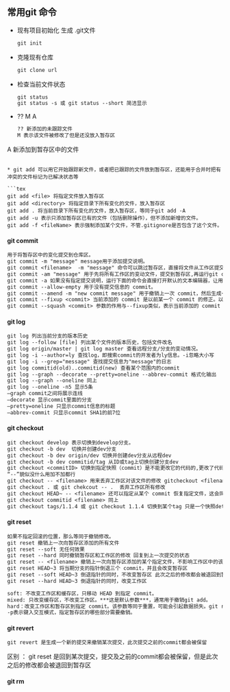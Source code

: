 ## 常用git 命令

* 现有项目初始化 生成 .git文件

  ```tex
  git init
  ```

* 克隆现有仓库

  ```tex
  git clone url
  ```
  
* 检查当前文件状态
  
  ```tex
  git status
  git status -s 或 git status --short 简洁显示
  ```
  
* ??  M A
  
  ```tex
  ?? 新添加的未跟踪文件
  M 表示该文件被修改了但是还没放入暂存区
A 新添加到暂存区中的文件
  ```
  
* git add 可以用它开始跟踪新文件，或者把已跟踪的文件放到暂存区，还能用于合并时把有冲突的文件标记为已解决状态等

  ```tex
  git add <file> 将指定文件放入暂存区
  git add <directory> 将指定目录下所有变化的文件，放入暂存区
git add . 将当前目录下所有变化的文件，放入暂存区，等同于git add -A
  git add -u 表示只添加暂存区已有的文件（包括删除操作），但不添加新增的文件。
  git add -f <fileName> 表示强制添加某个文件，不管.gitignore是否包含了这个文件。
  ```
  

#### git commit 

```tex
用于将暂存区中的变化提交到仓库区。
git commit -m "message" message用于添加提交说明。
git commit <filename>  -m "message" 命令可以跳过暂存区，直接将文件从工作区提交到仓库区。先添加到暂存区，然后再将暂存区提交到仓库区。
git commit -am "message" 用于先将所有工作区的变动文件，提交到暂存区,再运行git commit
git commit -a 如果没有指定提交说明，运行下面的命令会直接打开默认的文本编辑器，让用户撰写提交说明。
git commit --allow-empty 用于没有提交信息的 commit。
git commit --amend -m "new commit message" 用于撤销上一次 commit，然后生成一个新的 commit。
git commit --fixup <commit> 当前添加的 commit 是以前某一个 commit 的修正。以后执行互动式的git rebase的时候，这两个 commit 将会合并成一个。
git commit --squash <commit> 参数的作用与--fixup类似，表示当前添加的 commit 应该与以前某一个 commit 合并成一个，以后执行互动式的git rebase的时候，这两个 commit 将会合并成一个。
```

#### git log

```tex
git log 列出当前分支的版本历史
git log --follow [file] 列出某个文件的版本历史，包括文件改名
git log origin/master | git log master 查看远程分支/分支的变动情况。
git log -i --author=ly 查找log，即搜索commit的开发者为ly信息。-i忽略大小写
git log -i --grep="message" 查找提交信息为"message"的日志
git log commitid(old)..commitid(new) 查看某个范围内的commit
git log --graph --decorate --pretty=oneline --abbrev-commit 格式化输出
git log --graph --oneline 同上
git log --oneline -n5 显示5条
—graph commit之间将展示连线
—decorate 显示commit里面的分支
—pretty=oneline 只显示commit信息的标题
—abbrev-commit 只显示commit SHA1的前7位
```

#### git checkout 

```tex
git checkout develop 表示切换到develop分支。
git checkout -b dev  切换并创建dev分支
git checkout -b dev origin/dev 切换并创建dev分支从远程dev
git checkout -b dev commitid/tag 从ID或tag上切换创建分支dev
git checkout <commitID> 切换到指定快照（commit）是不能更改它的代码的,更改了代码也不会在其他分支上体现，
“--”貌似没什么用加不加都行
git checkout -- <filename> 用来丢弃工作区对该文件的修改 gitcheckout <filename>也可以
git checkout . 或 git chekcout -- .  丢弃工作区所有修改
git checkout HEAD~ -- <filename> 还可以指定从某个 commit 恢复指定文件，这会同时改变暂存区和工作区
git checkout commitid <filename> 同上 
git checkout tags/1.1.4 或 git checkout 1.1.4 切换到某个tag 只是一个快照detached HEAD状态
```

#### git reset

```tex
如果不指定回滚的位置，那么等同于撤销修改。
git reset 撤销上一次向暂存区添加的所有文件
git reset --soft 无任何效果
git reset --hard 同时撤销暂存区和工作区的修改 回复到上一次提交的状态
git reset -- <filename> 撤销上一次向暂存区添加的某个指定文件，不影响工作区中的该文件
git reset HEAD~3 将当期分支的指针倒退三个 commit，并且会改变暂存区
git reset --soft HEAD~3 倒退指针的同时，不改变暂存区 此次之后的修改都会被退回到暂存区
git reset --hard HEAD~3 倒退指针的同时，改变工作区

soft: 不改变工作区和缓存区，只移动 HEAD 到指定 commit。
mixed: 只改变缓存区，不改变工作区。***这是默认参数***，通常用于撤销git add。
hard：改变工作区和暂存区到指定 commit。该参数等同于重置，可能会引起数据损失。git reset --hard等同于git reset --hard HEAD。
-p表示键入交互模式，指定暂存区的哪些部分需要撤销。
```

#### git revert

``````tex
git revert 是生成一个新的提交来撤销某次提交，此次提交之前的commit都会被保留
``````

区别 ： git reset 是回到某次提交，提交及之前的commit都会被保留，但是此次之后的修改都会被退回到暂存区

#### git rm

``````tex

``````